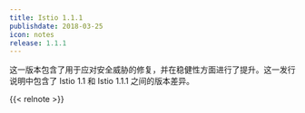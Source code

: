 ```yaml
---
title: Istio 1.1.1
publishdate: 2018-03-25
icon: notes
release: 1.1.1
---
```


这一版本包含了用于应对安全威胁的修复，并在稳健性方面进行了提升。这一发行说明中包含了 Istio 1.1 和 Istio 1.1.1 之间的版本差异。

{{< relnote >}}
